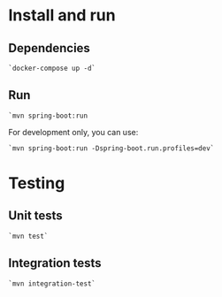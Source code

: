 # Install and run
## Dependencies
    `docker-compose up -d`

## Run
    `mvn spring-boot:run
For development only, you can use:

    `mvn spring-boot:run -Dspring-boot.run.profiles=dev`
      
# Testing  
## Unit tests  
    `mvn test` 
## Integration tests
    `mvn integration-test`